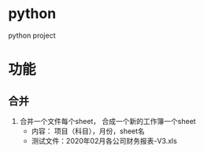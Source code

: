 # python
python project

# 功能
## 合并
1. 合并一个文件每个sheet， 合成一个新的工作簿一个sheet
    - 内容： 项目（科目），月份，sheet名
    - 测试文件：2020年02月各公司财务报表-V3.xls
